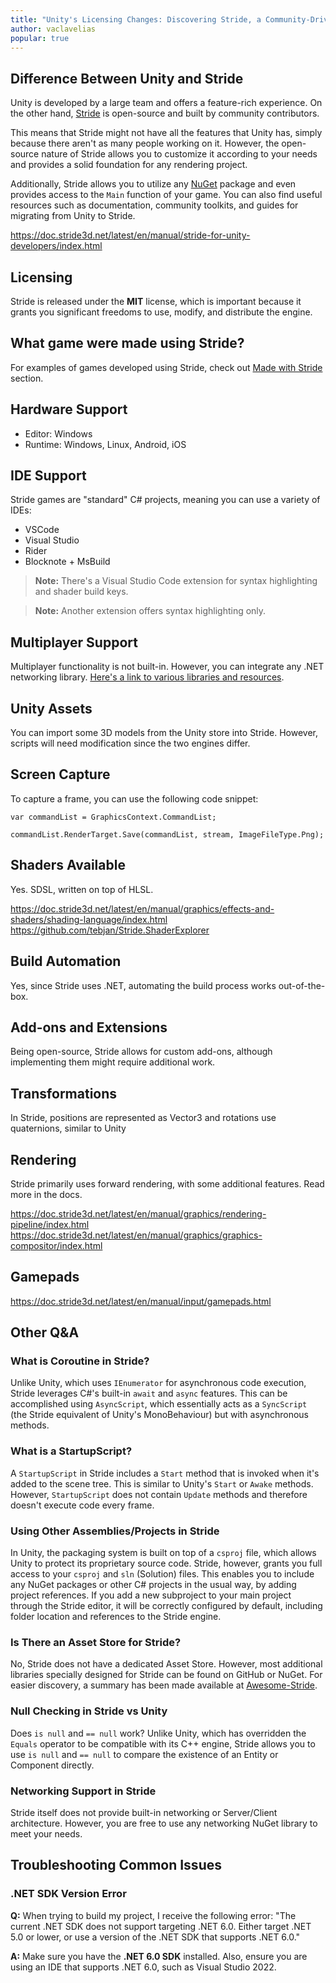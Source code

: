 ```yaml
---
title: "Unity's Licensing Changes: Discovering Stride, a Community-Driven Open Source Engine"
author: vaclavelias
popular: true
---
```


## Difference Between Unity and Stride

Unity is developed by a large team and offers a feature-rich experience. On the other hand, [Stride](https://github.com/stride3d) is open-source and built by community contributors. 

This means that Stride might not have all the features that Unity has, simply because there aren't as many people working on it. However, the open-source nature of Stride allows you to customize it according to your needs and provides a solid foundation for any rendering project.

Additionally, Stride allows you to utilize any [NuGet](https://www.nuget.org/profiles/Stride) package and even provides access to the `Main` function of your game. You can also find useful resources such as documentation, community toolkits, and guides for migrating from Unity to Stride.

https://doc.stride3d.net/latest/en/manual/stride-for-unity-developers/index.html

## Licensing

Stride is released under the **MIT** license, which is important because it grants you significant freedoms to use, modify, and distribute the engine.

## What game were made using Stride?

For examples of games developed using Stride, check out [Made with Stride](https://github.com/Doprez/Awesome-Stride#made-with-stride) section.

## Hardware Support

- Editor: Windows
- Runtime: Windows, Linux, Android, iOS

## IDE Support

Stride games are "standard" C# projects, meaning you can use a variety of IDEs:

- VSCode
- Visual Studio
- Rider
- Blocknote + MsBuild

> **Note:** There's a Visual Studio Code extension for syntax highlighting and shader build keys.

> **Note:** Another extension offers syntax highlighting only.

## Multiplayer Support

Multiplayer functionality is not built-in. However, you can integrate any .NET networking library. [Here's a link to various libraries and resources](https://github.com/Doprez/Awesome-Stride#networking).

## Unity Assets

You can import some 3D models from the Unity store into Stride. However, scripts will need modification since the two engines differ.

## Screen Capture

To capture a frame, you can use the following code snippet:

```
var commandList = GraphicsContext.CommandList;

commandList.RenderTarget.Save(commandList, stream, ImageFileType.Png);
```

## Shaders Available
Yes. SDSL, written on top of HLSL.

https://doc.stride3d.net/latest/en/manual/graphics/effects-and-shaders/shading-language/index.html
https://github.com/tebjan/Stride.ShaderExplorer

## Build Automation
Yes, since Stride uses .NET, automating the build process works out-of-the-box.

## Add-ons and Extensions
Being open-source, Stride allows for custom add-ons, although implementing them might require additional work.

## Transformations
In Stride, positions are represented as Vector3 and rotations use quaternions, similar to Unity

## Rendering
Stride primarily uses forward rendering, with some additional features. Read more in the docs.

https://doc.stride3d.net/latest/en/manual/graphics/rendering-pipeline/index.html
https://doc.stride3d.net/latest/en/manual/graphics/graphics-compositor/index.html

## Gamepads
https://doc.stride3d.net/latest/en/manual/input/gamepads.html

## Other Q&A

### What is Coroutine in Stride?
Unlike Unity, which uses `IEnumerator` for asynchronous code execution, Stride leverages C#'s built-in `await` and `async` features. This can be accomplished using `AsyncScript`, which essentially acts as a `SyncScript` (the Stride equivalent of Unity's MonoBehaviour) but with asynchronous methods.

### What is a StartupScript?
A `StartupScript` in Stride includes a `Start` method that is invoked when it's added to the scene tree. This is similar to Unity's `Start` or `Awake` methods. However, `StartupScript` does not contain `Update` methods and therefore doesn't execute code every frame.

### Using Other Assemblies/Projects in Stride
In Unity, the packaging system is built on top of a `csproj` file, which allows Unity to protect its proprietary source code. Stride, however, grants you full access to your `csproj` and `sln` (Solution) files. This enables you to include any NuGet packages or other C# projects in the usual way, by adding project references. If you add a new subproject to your main project through the Stride editor, it will be correctly configured by default, including folder location and references to the Stride engine.

### Is There an Asset Store for Stride?
No, Stride does not have a dedicated Asset Store. However, most additional libraries specially designed for Stride can be found on GitHub or NuGet. For easier discovery, a summary has been made available at [Awesome-Stride](https://github.com/Doprez/Awesome-Stride).

### Null Checking in Stride vs Unity
Does `is null` and `== null` work? Unlike Unity, which has overridden the `Equals` operator to be compatible with its C++ engine, Stride allows you to use `is null` and `== null` to compare the existence of an Entity or Component directly.

### Networking Support in Stride
Stride itself does not provide built-in networking or Server/Client architecture. However, you are free to use any networking NuGet library to meet your needs.

## Troubleshooting Common Issues

### .NET SDK Version Error

**Q:** When trying to build my project, I receive the following error: "The current .NET SDK does not support targeting .NET 6.0. Either target .NET 5.0 or lower, or use a version of the .NET SDK that supports .NET 6.0."  

**A:** Make sure you have the **.NET 6.0 SDK** installed. Also, ensure you are using an IDE that supports .NET 6.0, such as Visual Studio 2022.
